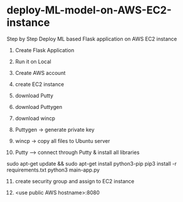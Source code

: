 # deploy-ML-model-on-AWS-EC2-instance

Step by Step Deploy ML based Flask application on AWS EC2 instance

1. Create Flask Application

2. Run it on Local

3. Create AWS account

4. create EC2 instance 

5. download Putty

6. download Puttygen

7. download wincp

9. Puttygen -> generate private key

9. wincp -> copy all files to Ubuntu server

10. Putty --> connect through Putty & install all libraries

sudo apt-get update && sudo apt-get install python3-pip
pip3 install -r requirements.txt
python3 main-app.py

11. create security group and assign to EC2 instance

12. \<use public AWS hostname\>:8080 


  




